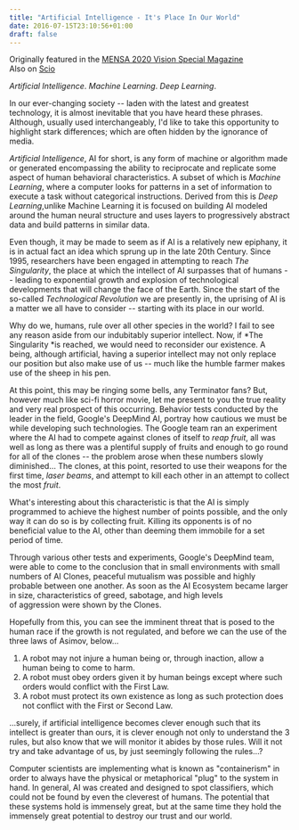 ```yaml
---
title: "Artificial Intelligence - It's Place In Our World"
date: 2016-07-15T23:10:56+01:00
draft: false
---
```

Originally featured in the [MENSA 2020 Vision Special Magazine](https://rchikkam.co.uk/assets/MENSA_AI.pdf)\
Also on [Scio](https://scio-uk.github.io/tech/artificial-intelligence-its-place-in-our-world/)

*Artificial Intelligence*. *Machine Learning*. *Deep Learning*.

In our ever-changing society -- laden with the latest and greatest technology, it is almost inevitable that you have heard these phrases. Although, usually used interchangeably, I'd like to take this opportunity to highlight stark differences; which are often hidden by the ignorance of media.

*Artificial Intelligence*, AI for short, is any form of machine or algorithm made or generated encompassing the ability to reciprocate and replicate some aspect of human behavioral characteristics. A subset of which is *Machine Learning*, where a computer looks for patterns in a set of information to execute a task without categorical instructions. Derived from this is *Deep Learning*,unlike Machine Learning it is focused on building AI modeled around the human neural structure and uses layers to progressively abstract data and build patterns in similar data.

Even though, it may be made to seem as if AI is a relatively new epiphany, it is in actual fact an idea which sprung up in the late 20th Century. Since 1995, researchers have been engaged in attempting to reach *The Singularity*, the place at which the intellect of AI surpasses that of humans -- leading to exponential growth and explosion of technological developments that will change the face of the Earth. Since the start of the so-called *Technological Revolution* we are presently in, the uprising of AI is a matter we all have to consider -- starting with its place in our world.

Why do we, humans, rule over all other species in the world? I fail to see any reason aside from our indubitably superior intellect. Now, if *The Singularity *is reached, we would need to reconsider our existence. A being, although artificial, having a superior intellect may not only replace our position but also make use of us -- much like the humble farmer makes use of the sheep in his pen.

At this point, this may be ringing some bells, any Terminator fans? But, however much like sci-fi horror movie, let me present to you the true reality and very real prospect of this occurring. Behavior tests conducted by the leader in the field, Google's DeepMind AI, portray how cautious we must be while developing such technologies. The Google team ran an experiment where the AI had to compete against clones of itself to *reap fruit*, all was well as long as there was a plentiful supply of fruits and enough to go round for all of the clones -- the problem arose when these numbers slowly diminished... The clones, at this point, resorted to use their weapons for the first time, *laser beams*, and attempt to kill each other in an attempt to collect the most *fruit*.

What's interesting about this characteristic is that the AI is simply programmed to achieve the highest number of points possible, and the only way it can do so is by collecting fruit. Killing its opponents is of no beneficial value to the AI, other than deeming them immobile for a set period of time.

Through various other tests and experiments, Google's DeepMind team, were able to come to the conclusion that in small environments with small numbers of AI Clones, peaceful mutualism was possible and highly probable between one another. As soon as the AI Ecosystem became larger in size, characteristics of greed, sabotage, and high levels of aggression were shown by the Clones.

Hopefully from this, you can see the imminent threat that is posed to the human race if the growth is not regulated, and before we can the use of the three laws of Asimov, below...

1.  A robot may not injure a human being or, through inaction, allow a human being to come to harm.
2.  A robot must obey orders given it by human beings except where such orders would conflict with the First Law.
3.  A robot must protect its own existence as long as such protection does not conflict with the First or Second Law.

...surely, if artificial intelligence becomes clever enough such that its intellect is greater than ours, it is clever enough not only to understand the 3 rules, but also know that we will monitor it abides by those rules. Will it not try and take advantage of us, by just seemingly following the rules...?

Computer scientists are implementing what is known as "containerism" in order to always have the physical or metaphorical "plug" to the system in hand. In general, AI was created and designed to spot classifiers, which could not be found by even the cleverest of humans. The potential that these systems hold is immensely great, but at the same time they hold the immensely great potential to destroy our trust and our world.
